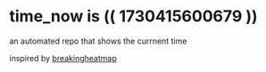 # time_now is (( 1730415600679 ))

an automated repo that shows the currnent time

inspired by [breakingheatmap](https://github.com/breakingheatmap/breakingheatmap)